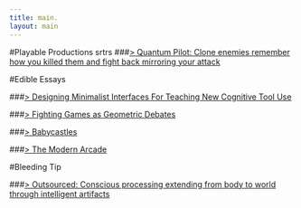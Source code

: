 ```yaml
---
title: main.
layout: main
---
```

#Playable Productions
srtrs
###[> Quantum Pilot: Clone enemies remember how you killed them and fight back mirroring your attack](https://itunes.apple.com/us/app/quantum-pilot/id935956154?mt=8)

#Edible Essays

###[> Designing Minimalist Interfaces For Teaching New Cognitive Tool Use](designing_minimalist/index.html)

###[> Fighting Games as Geometric Debates](geometric_debates/index.html)

###[> Babycastles](babycastles/index.html)

###[> The Modern Arcade](modern_arcade/index.html)

#Bleeding Tip

###[> Outsourced: Conscious processing extending from body to world through intelligent artifacts](outsourced/index.html)
